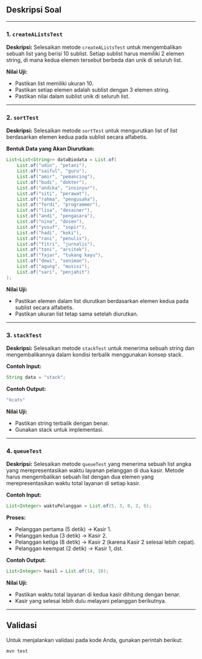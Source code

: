 ## Deskripsi Soal

---

### **1. `createAListsTest`**

**Deskripsi:**
Selesaikan metode `createAListsTest` untuk mengembalikan sebuah list yang berisi 10 sublist. Setiap sublist harus memiliki 2 elemen string, di mana kedua elemen tersebut berbeda dan unik di seluruh list.

**Nilai Uji:**

- Pastikan list memiliki ukuran 10.
- Pastikan setiap elemen adalah sublist dengan 3 elemen string.
- Pastikan nilai dalam sublist unik di seluruh list.

---

### **2. `sortTest`**

**Deskripsi:**
Selesaikan metode `sortTest` untuk mengurutkan list of list berdasarkan elemen kedua pada sublist secara alfabetis.

**Bentuk Data yang Akan Diurutkan:**
```java
List<List<String>> dataBiodata = List.of(
    List.of("udin", "petani"),
    List.of("saiful", "guru"),
    List.of("amir", "pemancing"),
    List.of("budi", "dokter"),
    List.of("andika", "insinyur"),
    List.of("siti", "perawat"),
    List.of("rahma", "pengusaha"),
    List.of("ferdi", "programmer"),
    List.of("lisa", "desainer"),
    List.of("andi", "pengacara"),
    List.of("nina", "dosen"),
    List.of("yusuf", "sopir"),
    List.of("hadi", "koki"),
    List.of("rani", "penulis"),
    List.of("fitri", "jurnalis"),
    List.of("toni", "arsitek"),
    List.of("fajar", "tukang kayu"),
    List.of("dewi", "seniman"),
    List.of("agung", "musisi"),
    List.of("sari", "penjahit")
);
```

**Nilai Uji:**

- Pastikan elemen dalam list diurutkan berdasarkan elemen kedua pada sublist secara alfabetis.
- Pastikan ukuran list tetap sama setelah diurutkan.

---

### **3. `stackTest`**

**Deskripsi:**
Selesaikan metode `stackTest` untuk menerima sebuah string dan mengembalikannya dalam kondisi terbalik menggunakan konsep stack.

**Contoh Input:**

```java
String data = "stack";
```

**Contoh Output:**

```java
"kcats"
```

**Nilai Uji:**

- Pastikan string terbalik dengan benar.
- Gunakan stack untuk implementasi.

---

### **4. `queueTest`**

**Deskripsi:**
Selesaikan metode `queueTest` yang menerima sebuah list angka yang merepresentasikan waktu layanan pelanggan di dua kasir. Metode harus mengembalikan sebuah list dengan dua elemen yang merepresentasikan waktu total layanan di setiap kasir.

**Contoh Input:**

```java
List<Integer> waktuPelanggan = List.of(5, 3, 8, 2, 6);
```

**Proses:**

- Pelanggan pertama (5 detik) -> Kasir 1.
- Pelanggan kedua (3 detik) -> Kasir 2.
- Pelanggan ketiga (8 detik) -> Kasir 2 (karena Kasir 2 selesai lebih cepat).
- Pelanggan keempat (2 detik) -> Kasir 1, dst.

**Contoh Output:**

```java
List<Integer> hasil = List.of(14, 10);
```

**Nilai Uji:**

- Pastikan waktu total layanan di kedua kasir dihitung dengan benar.
- Kasir yang selesai lebih dulu melayani pelanggan berikutnya.

---

## Validasi

Untuk menjalankan validasi pada kode Anda, gunakan perintah berikut:

```shell
mvn test
```

